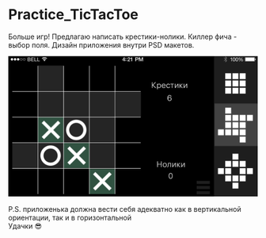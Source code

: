 # Practice_TicTacToe
Больше игр! Предлагаю написать крестики-нолики. Киллер фича - выбор поля. Дизайн приложения внутри PSD макетов.

<img src="https://raw.githubusercontent.com/AlexandrGraschenkov/Practice_TicTacToe/master/horisontal.png">

P.S. приложенька должна вести себя адекватно как в вертикальной ориентации, так и в горизонтальной<br>
Удачки :sunglasses:
